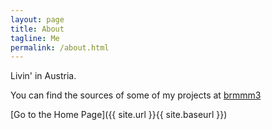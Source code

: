 ```yaml
---
layout: page
title: About
tagline: Me
permalink: /about.html
---
```


Livin' in Austria.

You can find the sources of some of my projects at [brmmm3](https://github.com/brmmm3)


[Go to the Home Page]({{ site.url }}{{ site.baseurl }})
